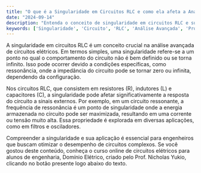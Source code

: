 ```yaml
---
title: "O que é a Singularidade em Circuitos RLC e como ela afeta a Análise Avançada?"
date: "2024-09-14"
description: "Entenda o conceito de singularidade em circuitos RLC e sua importância na análise avançada de circuitos elétricos."
keywords: ['Singularidade', 'Circuito', 'RLC', 'Análise Avançada', 'Propriedade', 'Aplicação']
---
```


A singularidade em circuitos RLC é um conceito crucial na análise avançada de circuitos elétricos. Em termos simples, uma singularidade refere-se a um ponto no qual o comportamento do circuito não é bem definido ou se torna infinito. Isso pode ocorrer devido a condições específicas, como ressonância, onde a impedância do circuito pode se tornar zero ou infinita, dependendo da configuração.

Nos circuitos RLC, que consistem em resistores (R), indutores (L) e capacitores (C), a singularidade pode afetar significativamente a resposta do circuito a sinais externos. Por exemplo, em um circuito ressonante, a frequência de ressonância é um ponto de singularidade onde a energia armazenada no circuito pode ser maximizada, resultando em uma corrente ou tensão muito alta. Essa propriedade é explorada em diversas aplicações, como em filtros e osciladores.

Compreender a singularidade e sua aplicação é essencial para engenheiros que buscam otimizar o desempenho de circuitos complexos. Se você gostou deste conteúdo, conheça o curso online de circuitos elétricos para alunos de engenharia, Domínio Elétrico, criado pelo Prof. Nicholas Yukio, clicando no botão presente logo abaixo do texto.